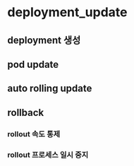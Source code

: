 



# deployment_update



## deployment 생성



## pod update

## auto rolling update

## rollback

### rollout 속도 통제

### rollout 프로세스 일시 중지





